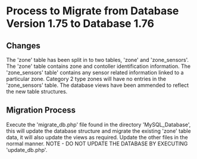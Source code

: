 # Process to Migrate from Database Version 1.75 to Database 1.76

## Changes
The 'zone' table has been split in to two tables, 'zone' and 'zone_sensors'.
The 'zone' table contains zone and contoller identification information.
The 'zone_sensors' table' contains any sensor related information linked to a particular zone. Category 2 type zones will have no entries in the 'zone_sensors' table.
The database views have been ammended to reflect the new table structures.

## Migration Process
Execute the 'migrate_db.php' file found in the directory 'MySQL_Database', this will update the database structure and migrate the existing 'zone' table data, it will also update the views as required.
Update the other files in the normal manner.
NOTE - DO NOT UPDATE THE DATABASE BY EXECUTING 'update_db.php'.
